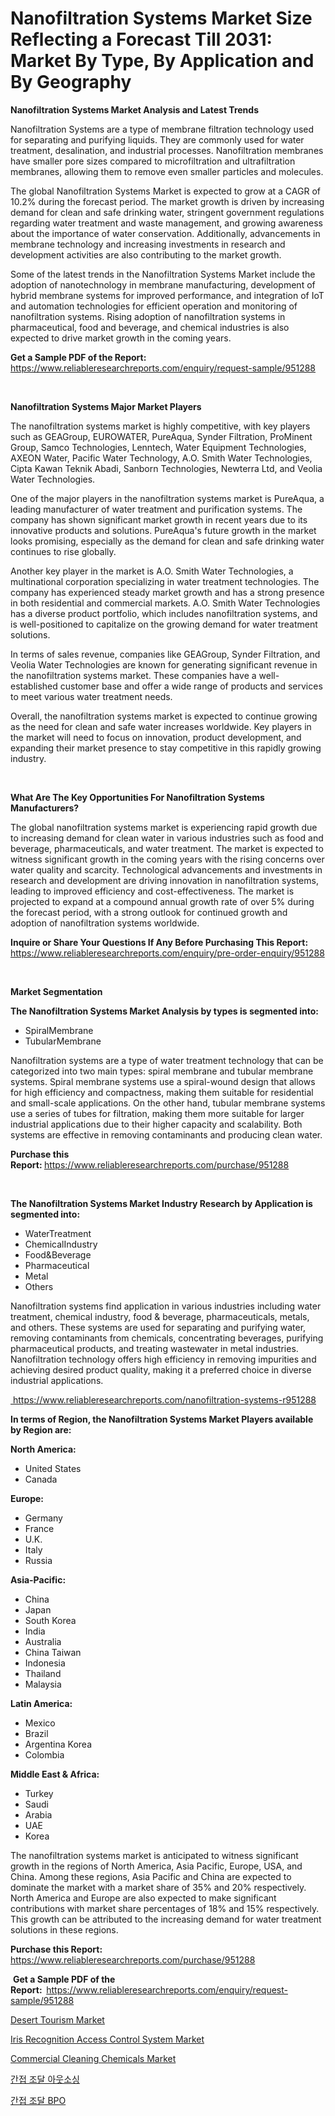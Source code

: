 <p><h1>Nanofiltration Systems Market Size Reflecting a Forecast Till 2031: Market By Type, By Application and By Geography</h1></p><p><strong>Nanofiltration Systems Market Analysis and Latest Trends</strong></p>
<p><p>Nanofiltration Systems are a type of membrane filtration technology used for separating and purifying liquids. They are commonly used for water treatment, desalination, and industrial processes. Nanofiltration membranes have smaller pore sizes compared to microfiltration and ultrafiltration membranes, allowing them to remove even smaller particles and molecules.</p><p>The global Nanofiltration Systems Market is expected to grow at a CAGR of 10.2% during the forecast period. The market growth is driven by increasing demand for clean and safe drinking water, stringent government regulations regarding water treatment and waste management, and growing awareness about the importance of water conservation. Additionally, advancements in membrane technology and increasing investments in research and development activities are also contributing to the market growth.</p><p>Some of the latest trends in the Nanofiltration Systems Market include the adoption of nanotechnology in membrane manufacturing, development of hybrid membrane systems for improved performance, and integration of IoT and automation technologies for efficient operation and monitoring of nanofiltration systems. Rising adoption of nanofiltration systems in pharmaceutical, food and beverage, and chemical industries is also expected to drive market growth in the coming years.</p></p>
<p><strong>Get a Sample PDF of the Report:&nbsp;</strong> <a href="https://www.reliableresearchreports.com/enquiry/request-sample/951288">https://www.reliableresearchreports.com/enquiry/request-sample/951288</a></p>
<p>&nbsp;</p>
<p><strong>Nanofiltration Systems Major Market Players</strong></p>
<p><p>The nanofiltration systems market is highly competitive, with key players such as GEAGroup, EUROWATER, PureAqua, Synder Filtration, ProMinent Group, Samco Technologies, Lenntech, Water Equipment Technologies, AXEON Water, Pacific Water Technology, A.O. Smith Water Technologies, Cipta Kawan Teknik Abadi, Sanborn Technologies, Newterra Ltd, and Veolia Water Technologies.</p><p>One of the major players in the nanofiltration systems market is PureAqua, a leading manufacturer of water treatment and purification systems. The company has shown significant market growth in recent years due to its innovative products and solutions. PureAqua's future growth in the market looks promising, especially as the demand for clean and safe drinking water continues to rise globally.</p><p>Another key player in the market is A.O. Smith Water Technologies, a multinational corporation specializing in water treatment technologies. The company has experienced steady market growth and has a strong presence in both residential and commercial markets. A.O. Smith Water Technologies has a diverse product portfolio, which includes nanofiltration systems, and is well-positioned to capitalize on the growing demand for water treatment solutions.</p><p>In terms of sales revenue, companies like GEAGroup, Synder Filtration, and Veolia Water Technologies are known for generating significant revenue in the nanofiltration systems market. These companies have a well-established customer base and offer a wide range of products and services to meet various water treatment needs.</p><p>Overall, the nanofiltration systems market is expected to continue growing as the need for clean and safe water increases worldwide. Key players in the market will need to focus on innovation, product development, and expanding their market presence to stay competitive in this rapidly growing industry.</p></p>
<p>&nbsp;</p>
<p><strong>What Are The Key Opportunities For Nanofiltration Systems Manufacturers?</strong></p>
<p><p>The global nanofiltration systems market is experiencing rapid growth due to increasing demand for clean water in various industries such as food and beverage, pharmaceuticals, and water treatment. The market is expected to witness significant growth in the coming years with the rising concerns over water quality and scarcity. Technological advancements and investments in research and development are driving innovation in nanofiltration systems, leading to improved efficiency and cost-effectiveness. The market is projected to expand at a compound annual growth rate of over 5% during the forecast period, with a strong outlook for continued growth and adoption of nanofiltration systems worldwide.</p></p>
<p><strong>Inquire or Share Your Questions If Any Before Purchasing This Report:</strong> <a href="https://www.reliableresearchreports.com/enquiry/pre-order-enquiry/951288">https://www.reliableresearchreports.com/enquiry/pre-order-enquiry/951288</a></p>
<p>&nbsp;</p>
<p><strong>Market Segmentation</strong></p>
<p><strong>The Nanofiltration Systems Market Analysis by types is segmented into:</strong></p>
<p><ul><li>SpiralMembrane</li><li>TubularMembrane</li></ul></p>
<p><p>Nanofiltration systems are a type of water treatment technology that can be categorized into two main types: spiral membrane and tubular membrane systems. Spiral membrane systems use a spiral-wound design that allows for high efficiency and compactness, making them suitable for residential and small-scale applications. On the other hand, tubular membrane systems use a series of tubes for filtration, making them more suitable for larger industrial applications due to their higher capacity and scalability. Both systems are effective in removing contaminants and producing clean water.</p></p>
<p><strong>Purchase this Report:&nbsp;</strong><a href="https://www.reliableresearchreports.com/purchase/951288">https://www.reliableresearchreports.com/purchase/951288</a></p>
<p>&nbsp;</p>
<p><strong>The Nanofiltration Systems Market Industry Research by Application is segmented into:</strong></p>
<p><ul><li>WaterTreatment</li><li>ChemicalIndustry</li><li>Food&Beverage</li><li>Pharmaceutical</li><li>Metal</li><li>Others</li></ul></p>
<p><p>Nanofiltration systems find application in various industries including water treatment, chemical industry, food & beverage, pharmaceuticals, metals, and others. These systems are used for separating and purifying water, removing contaminants from chemicals, concentrating beverages, purifying pharmaceutical products, and treating wastewater in metal industries. Nanofiltration technology offers high efficiency in removing impurities and achieving desired product quality, making it a preferred choice in diverse industrial applications.</p></p>
<p><a href="https://www.reliableresearchreports.com/nanofiltration-systems-r951288">&nbsp;https://www.reliableresearchreports.com/nanofiltration-systems-r951288</a></p>
<p><strong>In terms of Region, the Nanofiltration Systems Market Players available by Region are:</strong></p>
<p>
    <p> <strong> North America: </strong>
        <ul>
            <li>United States</li>
            <li>Canada</li>
        </ul>
        </p> 
    <p> <strong> Europe: </strong>
        <ul>
            <li>Germany</li>
            <li>France</li>
            <li>U.K.</li>
            <li>Italy</li>
            <li>Russia</li>
        </ul>
        </p> 
    <p> <strong> Asia-Pacific: </strong>
        <ul>
            <li>China</li>
            <li>Japan</li>
            <li>South Korea</li>
            <li>India</li>
            <li>Australia</li>
            <li>China Taiwan</li>
            <li>Indonesia</li>
            <li>Thailand</li>
            <li>Malaysia</li>
        </ul>
        </p> 
    <p> <strong> Latin America: </strong>
        <ul>
            <li>Mexico</li>
            <li>Brazil</li>
            <li>Argentina Korea</li>
            <li>Colombia</li>
        </ul>
        </p> 
    <p> <strong> Middle East & Africa: </strong>
        <ul>
            <li>Turkey</li>
            <li>Saudi</li>
            <li>Arabia</li>
            <li>UAE</li>
            <li>Korea</li>
        </ul>
    </p>
    </p>
<p><p>The nanofiltration systems market is anticipated to witness significant growth in the regions of North America, Asia Pacific, Europe, USA, and China. Among these regions, Asia Pacific and China are expected to dominate the market with a market share of 35% and 20% respectively. North America and Europe are also expected to make significant contributions with market share percentages of 18% and 15% respectively. This growth can be attributed to the increasing demand for water treatment solutions in these regions.</p></p>
<p><strong>Purchase this Report: </strong><a href="https://www.reliableresearchreports.com/purchase/951288">https://www.reliableresearchreports.com/purchase/951288</a></p>
<p>&nbsp;<strong>Get a Sample PDF of the Report:&nbsp;&nbsp;</strong><a href="https://www.reliableresearchreports.com/enquiry/request-sample/951288">https://www.reliableresearchreports.com/enquiry/request-sample/951288</a></p>
<p><strong></strong></p>
<p><p><a href="https://cautious-neon-760.notion.site/Desert-Tourism-Market-Size-Market-Outlook-and-Market-Forecast-2024-to-2031-ee273004e8bf4fd7b7cf2c346ed9f445">Desert Tourism Market</a></p><p><a href="https://view.publitas.com/reportprime-1/iris-recognition-access-control-system-market-furnishes-information-on-market-share-market-trends-and-market-growth/">Iris Recognition Access Control System Market</a></p><p><a href="https://issuu.com/reportprime-2/docs/commercial-cleaning-chemicals-market-size-2030.ppt">Commercial Cleaning Chemicals Market</a></p><p><a href="https://github.com/fredrickeglers/Market-Research-Report-List-1/blob/main/530694135547.md">간접 조달 아웃소싱</a></p><p><a href="https://github.com/RichardLueilwitz787/Market-Research-Report-List-1/blob/main/848813135548.md">간접 조달 BPO</a></p></p>